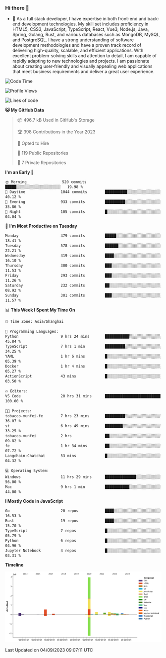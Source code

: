 ### Hi there 👋

- 🌱 As a full stack developer, I have expertise in both front-end and back-end development technologies. My skill set includes proficiency in HTML5, CSS3, JavaScript, TypeScript, React, Vue3, Node.js, Java, Spring, Golang, Rust, and various databases such as MongoDB, MySQL, and PostgreSQL. I have a strong understanding of software development methodologies and have a proven track record of delivering high-quality, scalable, and efficient applications. With excellent problem-solving skills and attention to detail, I am capable of rapidly adapting to new technologies and projects. I am passionate about creating user-friendly and visually appealing web applications that meet business requirements and deliver a great user experience.

<!--START_SECTION:waka-->
![Code Time](http://img.shields.io/badge/Code%20Time-1%2C131%20hrs%2011%20mins-blue)

![Profile Views](http://img.shields.io/badge/Profile%20Views-5-blue)

![Lines of code](https://img.shields.io/badge/From%20Hello%20World%20I%27ve%20Written-6.0%20million%20lines%20of%20code-blue)

**🐱 My GitHub Data** 

> 📦 496.7 kB Used in GitHub's Storage 
 > 
> 🏆 398 Contributions in the Year 2023
 > 
> 💼 Opted to Hire
 > 
> 📜 119 Public Repositories 
 > 
> 🔑 7 Private Repositories 
 > 
**I'm an Early 🐤** 

```text
🌞 Morning                520 commits         █████░░░░░░░░░░░░░░░░░░░░   19.98 % 
🌆 Daytime                1044 commits        ██████████░░░░░░░░░░░░░░░   40.12 % 
🌃 Evening                933 commits         █████████░░░░░░░░░░░░░░░░   35.86 % 
🌙 Night                  105 commits         █░░░░░░░░░░░░░░░░░░░░░░░░   04.04 % 
```
📅 **I'm Most Productive on Tuesday** 

```text
Monday                   479 commits         █████░░░░░░░░░░░░░░░░░░░░   18.41 % 
Tuesday                  578 commits         ██████░░░░░░░░░░░░░░░░░░░   22.21 % 
Wednesday                419 commits         ████░░░░░░░░░░░░░░░░░░░░░   16.10 % 
Thursday                 300 commits         ███░░░░░░░░░░░░░░░░░░░░░░   11.53 % 
Friday                   293 commits         ███░░░░░░░░░░░░░░░░░░░░░░   11.26 % 
Saturday                 232 commits         ██░░░░░░░░░░░░░░░░░░░░░░░   08.92 % 
Sunday                   301 commits         ███░░░░░░░░░░░░░░░░░░░░░░   11.57 % 
```


📊 **This Week I Spent My Time On** 

```text
🕑︎ Time Zone: Asia/Shanghai

💬 Programming Languages: 
Python                   9 hrs 24 mins       ███████████░░░░░░░░░░░░░░   45.84 % 
TypeScript               7 hrs 1 min         █████████░░░░░░░░░░░░░░░░   34.25 % 
YAML                     1 hr 6 mins         █░░░░░░░░░░░░░░░░░░░░░░░░   05.39 % 
Docker                   1 hr 4 mins         █░░░░░░░░░░░░░░░░░░░░░░░░   05.27 % 
ActionScript             43 mins             █░░░░░░░░░░░░░░░░░░░░░░░░   03.50 % 

🔥 Editors: 
VS Code                  20 hrs 31 mins      █████████████████████████   100.00 % 

🐱‍💻 Projects: 
tobacco-xunfei-fe        7 hrs 23 mins       █████████░░░░░░░░░░░░░░░░   36.07 % 
st                       6 hrs 49 mins       ████████░░░░░░░░░░░░░░░░░   33.25 % 
tobacco-xunfei           2 hrs               ██░░░░░░░░░░░░░░░░░░░░░░░   09.82 % 
fe                       1 hr 34 mins        ██░░░░░░░░░░░░░░░░░░░░░░░   07.72 % 
Langchain-Chatchat       53 mins             █░░░░░░░░░░░░░░░░░░░░░░░░   04.32 % 

💻 Operating System: 
Windows                  11 hrs 29 mins      ██████████████░░░░░░░░░░░   56.00 % 
Mac                      9 hrs 1 min         ███████████░░░░░░░░░░░░░░   44.00 % 
```

**I Mostly Code in JavaScript** 

```text
Go                       20 repos            ████░░░░░░░░░░░░░░░░░░░░░   16.53 % 
Rust                     19 repos            ████░░░░░░░░░░░░░░░░░░░░░   15.70 % 
TypeScript               7 repos             █░░░░░░░░░░░░░░░░░░░░░░░░   05.79 % 
Python                   6 repos             █░░░░░░░░░░░░░░░░░░░░░░░░   04.96 % 
Jupyter Notebook         4 repos             █░░░░░░░░░░░░░░░░░░░░░░░░   03.31 % 
```



**Timeline**

![Lines of Code chart](https://raw.githubusercontent.com/elton/elton/main/assets/bar_graph.png)


 Last Updated on 04/09/2023 09:07:11 UTC
<!--END_SECTION:waka-->

<!--
**elton/elton** is a ✨ _special_ ✨ repository because its `README.md` (this file) appears on your GitHub profile.

Here are some ideas to get you started:

- 🔭 I’m currently working on ...
- 🌱 I’m currently learning ...
- 👯 I’m looking to collaborate on ...
- 🤔 I’m looking for help with ...
- 💬 Ask me about ...
- 📫 How to reach me: ...
- 😄 Pronouns: ...
- ⚡ Fun fact: ...
-->

